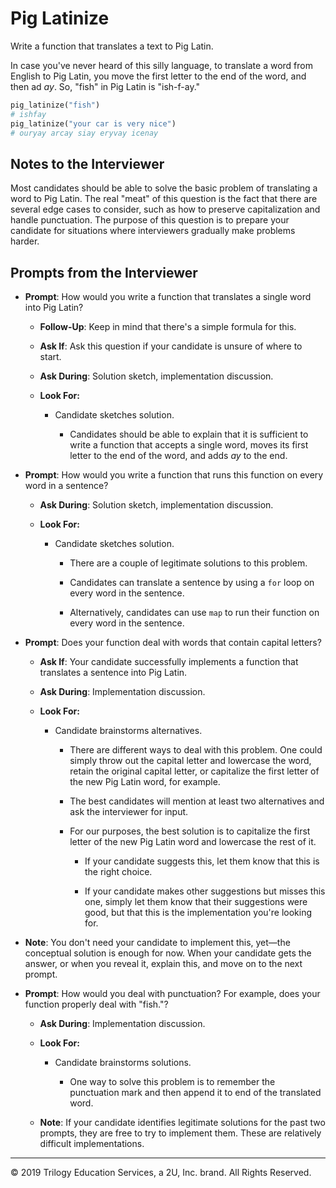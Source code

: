 # Pig Latinize

Write a function that translates a text to Pig Latin.

In case you've never heard of this silly language, to translate a word from English to Pig Latin, you move the first letter to the end of the word, and then ad _ay_. So, "fish" in Pig Latin is "ish-f-ay."

```python
pig_latinize("fish")
# ishfay
pig_latinize("your car is very nice")
# ouryay arcay siay eryvay icenay
```

## Notes to the Interviewer

Most candidates should be able to solve the basic problem of translating a word to Pig Latin. The real "meat" of this question is the fact that there are several edge cases to consider, such as how to preserve capitalization and handle punctuation. The purpose of this question is to prepare your candidate for situations where interviewers gradually make problems harder.

## Prompts from the Interviewer

* **Prompt**: How would you write a function that translates a single word into Pig Latin?

  * **Follow-Up**: Keep in mind that there's a simple formula for this.

  * **Ask If**: Ask this question if your candidate is unsure of where to start.

  * **Ask During**: Solution sketch, implementation discussion.

  * **Look For:**

    * Candidate sketches solution.

      * Candidates should be able to explain that it is sufficient to write a function that accepts a single word, moves its first letter to the end of the word, and adds _ay_ to the end.

* **Prompt**: How would you write a function that runs this function on every word in a sentence?

  * **Ask During**: Solution sketch, implementation discussion.

  * **Look For:**

    * Candidate sketches solution.

      * There are a couple of legitimate solutions to this problem.

      * Candidates can translate a sentence by using a `for` loop on every word in the sentence.

      * Alternatively, candidates can use `map` to run their function on every word in the sentence.

* **Prompt**: Does your function deal with words that contain capital letters?

  * **Ask If**: Your candidate successfully implements a function that translates a sentence into Pig Latin.

  * **Ask During**: Implementation discussion.

  * **Look For:**

    * Candidate brainstorms alternatives.

      * There are different ways to deal with this problem. One could simply throw out the capital letter and lowercase the word, retain the original capital letter, or capitalize the first letter of the new Pig Latin word, for example.

      * The best candidates will mention at least two alternatives and ask the interviewer for input.

      * For our purposes, the best solution is to capitalize the first letter of the new Pig Latin word and lowercase the rest of it.

        * If your candidate suggests this, let them know that this is the right choice.

        * If your candidate makes other suggestions but misses this one, simply let them know that their suggestions were good, but that this is the implementation you're looking for.

* **Note**: You don't need your candidate to implement this, yet—the conceptual solution is enough for now. When your candidate gets the answer, or when you reveal it, explain this, and move on to the next prompt.
  
* **Prompt**: How would you deal with punctuation? For example, does your function properly deal with "fish."?

  * **Ask During**: Implementation discussion.

  * **Look For:**

    * Candidate brainstorms solutions.

      * One way to solve this problem is to remember the punctuation mark and then append it to end of the translated word.

  * **Note**: If your candidate identifies legitimate solutions for the past two prompts, they are free to try to implement them. These are relatively difficult implementations.
  

---

© 2019 Trilogy Education Services, a 2U, Inc. brand. All Rights Reserved.
